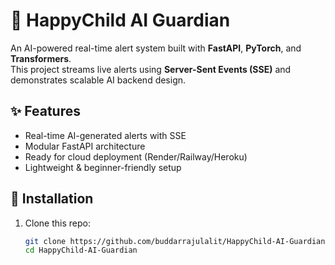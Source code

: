 # 🚨 HappyChild AI Guardian

An AI-powered real-time alert system built with **FastAPI**, **PyTorch**, and **Transformers**.  
This project streams live alerts using **Server-Sent Events (SSE)** and demonstrates scalable AI backend design.

## ✨ Features
- Real-time AI-generated alerts with SSE
- Modular FastAPI architecture
- Ready for cloud deployment (Render/Railway/Heroku)
- Lightweight & beginner-friendly setup

## 🚀 Installation
1. Clone this repo:
   ```bash
   git clone https://github.com/buddarrajulalit/HappyChild-AI-Guardian.git
   cd HappyChild-AI-Guardian
